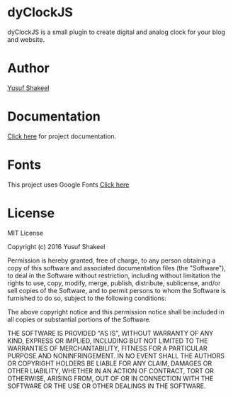 # dyClockJS
dyClockJS is a small plugin to create digital and analog clock for your blog and website.

# Author
[Yusuf Shakeel](http://www.yusufshakeel.com)

# Documentation
[Click here](https://www.dyclassroom.com/dyclockjs/documentation) for project documentation.

# Fonts
This project uses Google Fonts [Click here](https://fonts.google.com)

# License
MIT License

Copyright (c) 2016 Yusuf Shakeel

Permission is hereby granted, free of charge, to any person obtaining a copy
of this software and associated documentation files (the "Software"), to deal
in the Software without restriction, including without limitation the rights
to use, copy, modify, merge, publish, distribute, sublicense, and/or sell
copies of the Software, and to permit persons to whom the Software is
furnished to do so, subject to the following conditions:

The above copyright notice and this permission notice shall be included in all
copies or substantial portions of the Software.

THE SOFTWARE IS PROVIDED "AS IS", WITHOUT WARRANTY OF ANY KIND, EXPRESS OR
IMPLIED, INCLUDING BUT NOT LIMITED TO THE WARRANTIES OF MERCHANTABILITY,
FITNESS FOR A PARTICULAR PURPOSE AND NONINFRINGEMENT. IN NO EVENT SHALL THE
AUTHORS OR COPYRIGHT HOLDERS BE LIABLE FOR ANY CLAIM, DAMAGES OR OTHER
LIABILITY, WHETHER IN AN ACTION OF CONTRACT, TORT OR OTHERWISE, ARISING FROM,
OUT OF OR IN CONNECTION WITH THE SOFTWARE OR THE USE OR OTHER DEALINGS IN THE
SOFTWARE.
